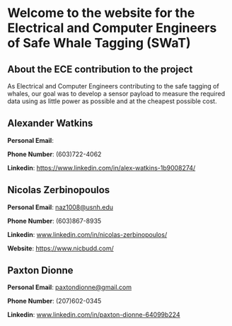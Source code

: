 # Welcome to the website for the Electrical and Computer Engineers of Safe Whale Tagging (SWaT) 

## About the ECE contribution to the project
As Electrical and Computer Engineers contributing to the safe tagging of whales, our goal was to develop a sensor payload to measure the required data using as little power as possible and at the cheapest possible cost.

## Alexander Watkins
**Personal Email**:

**Phone Number**: (603)722-4062

**Linkedin**: https://www.linkedin.com/in/alex-watkins-1b9008274/

## Nicolas Zerbinopoulos
**Personal Email**: naz1008@usnh.edu

**Phone Number**: (603)867-8935

**Linkedin**: www.linkedin.com/in/nicolas-zerbinopoulos/

**Website**: https://www.nicbudd.com/

## Paxton Dionne
**Personal Email**: paxtondionne@gmail.com

**Phone Number**: (207)602-0345

**Linkedin**: www.linkedin.com/in/paxton-dionne-64099b224

